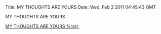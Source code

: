 Title: MY THOUGHTS ARE YOURS
Date: Wed, Feb 2 2011 04:45:43 GMT

MY THOUGHTS ARE YOURS

[MY THOUGHTS ARE YOURS %rarr;](https://mythoughtsareyours.yolk.cc)
